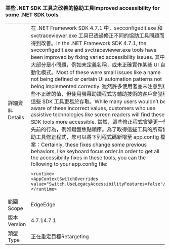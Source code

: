 ### <a name="improved-accessibility-for-some-net-sdk-tools"></a><span data-ttu-id="33e19-101">某些 .NET SDK 工具之改善的協助工具</span><span class="sxs-lookup"><span data-stu-id="33e19-101">Improved accessibility for some .NET SDK tools</span></span>

|   |   |
|---|---|
|<span data-ttu-id="33e19-102">詳細資料</span><span class="sxs-lookup"><span data-stu-id="33e19-102">Details</span></span>|<span data-ttu-id="33e19-103">在 .NET Framework SDK 4.7.1 中，svcconfigedit.exe 和 svctraceviewer.exe 工具已透過修正不同的協助工具問題而得到改善。</span><span class="sxs-lookup"><span data-stu-id="33e19-103">In the .NET Framework SDK 4.7.1, the svcconfigedit.exe and svctraceviewer.exe tools have been improved by fixing varied accessibility issues.</span></span> <span data-ttu-id="33e19-104">其中大部分是小問題，例如未定義名稱，或未正確實作某些 UI 自動化模式。</span><span class="sxs-lookup"><span data-stu-id="33e19-104">Most of these were small issues like a name not being defined or certain UI automation patterns not being implemented correctly.</span></span> <span data-ttu-id="33e19-105">雖然許多使用者並未注意到這些不正確的值，但使用螢幕助讀程式等輔助技術的客戶會發現這些 SDK 工具更易於存取。</span><span class="sxs-lookup"><span data-stu-id="33e19-105">While many users wouldn’t be aware of these incorrect values, customers who use assistive technologies like screen readers will find these SDK tools more accessible.</span></span> <span data-ttu-id="33e19-106">當然，這些修正程式會變更一些先前的行為，例如鍵盤焦點順序。為了取得這些工具的所有協助工具修正程式，您可以將下列程式碼新增至 app.config 檔案：</span><span class="sxs-lookup"><span data-stu-id="33e19-106">Certainly, these fixes change some previous behaviors, like keyboard focus order.In order to get all the accessibility fixes in these tools, you can the following to your app.config file:</span></span><pre><code class="language-xml">&lt;runtime&gt;&#13;&#10;&lt;AppContextSwitchOverrides value=&quot;Switch.UseLegacyAccessibilityFeatures=false&quot;/&gt;&#13;&#10;&lt;/runtime&gt;&#13;&#10;</code></pre>|
|<span data-ttu-id="33e19-107">範圍</span><span class="sxs-lookup"><span data-stu-id="33e19-107">Scope</span></span>|<span data-ttu-id="33e19-108">Edge</span><span class="sxs-lookup"><span data-stu-id="33e19-108">Edge</span></span>|
|<span data-ttu-id="33e19-109">版本</span><span class="sxs-lookup"><span data-stu-id="33e19-109">Version</span></span>|<span data-ttu-id="33e19-110">4.7.1</span><span class="sxs-lookup"><span data-stu-id="33e19-110">4.7.1</span></span>|
|<span data-ttu-id="33e19-111">類型</span><span class="sxs-lookup"><span data-stu-id="33e19-111">Type</span></span>|<span data-ttu-id="33e19-112">正在重定目標</span><span class="sxs-lookup"><span data-stu-id="33e19-112">Retargeting</span></span>|

